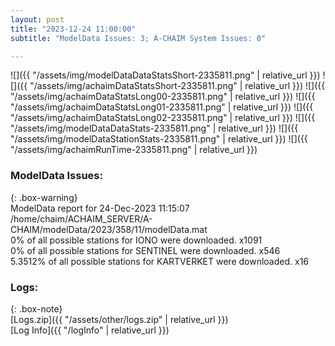 ```yaml
---
layout: post
title: "2023-12-24 11:00:00"
subtitle: "ModelData Issues: 3; A-CHAIM System Issues: 0"

---
```


![]({{ "/assets/img/modelDataDataStatsShort-2335811.png" | relative_url }})
![]({{ "/assets/img/achaimDataStatsShort-2335811.png" | relative_url }})
![]({{ "/assets/img/achaimDataStatsLong00-2335811.png" | relative_url }})
![]({{ "/assets/img/achaimDataStatsLong01-2335811.png" | relative_url }})
![]({{ "/assets/img/achaimDataStatsLong02-2335811.png" | relative_url }})
![]({{ "/assets/img/modelDataDataStats-2335811.png" | relative_url }})
![]({{ "/assets/img/modelDataStationStats-2335811.png" | relative_url }})
![]({{ "/assets/img/achaimRunTime-2335811.png" | relative_url }})


### ModelData Issues:  
  
{: .box-warning}  
 ModelData report for 24-Dec-2023 11:15:07   
 /home/chaim/ACHAIM_SERVER/A-CHAIM/modelData/2023/358/11/modelData.mat   
 0% of all possible stations for IONO were downloaded. x1091   
 0% of all possible stations for SENTINEL were downloaded. x546   
 5.3512% of all possible stations for KARTVERKET were downloaded. x16   
  


### Logs:  
  
{: .box-note}  
[Logs.zip]({{ "/assets/other/logs.zip" | relative_url }})  
[Log Info]({{ "/logInfo" | relative_url }})  
